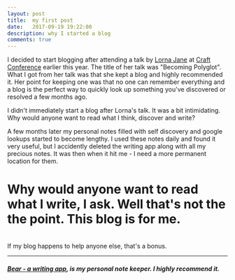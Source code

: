 ```yaml
---
layout: post
title:  my first post
date:   2017-09-19 19:22:00
description: why I started a blog
comments: true
---
```

I decided to start blogging after attending a talk by <a href="https://lornajane.net/">Lorna Jane</a> at <a href="https://craft-conf.com/">Craft Conference</a> earlier this year. The title of her talk was "Becoming Polyglot". What I got from her talk was that she kept a blog and highly recommended it. Her point for keeping one was that no one can remember everything and a blog is the perfect way to quickly look up something you've discovered or resolved a few months ago. 

I didn't immediately start a blog after Lorna's talk. It was a bit intimidating. Why would anyone want to read what I think, discover and write? 

A few months later my personal notes filled with self discovery and google lookups started to become lengthy. I used these notes daily and found it very useful, but I accidently deleted the writing app along with all my precious notes. It was then when it hit me - I need a more permanent location for them. 

# Why would anyone want to read what I write, I ask. Well that's not the the point. This blog is for me. 
<br/>
If my blog happens to help anyone else, that's a bonus.

<br/>
<hr>

##### <a href="http://www.bear-writer.com/">Bear - a writing app</a>, is my personal note keeper. I highly recommend it. 

<br/>

